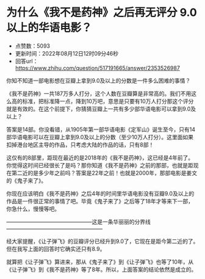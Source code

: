 # 为什么《我不是药神》之后再无评分 9.0 以上的华语电影？
- 点赞数：5093
- 更新时间：2022年08月12日12时09分46秒
- 回答url：https://www.zhihu.com/question/517191665/answer/2353526987
<body>
 <p data-pid="03HLNZ2x">你知不知道一部电影想在豆瓣上拿到9.0及以上的分数是一件多么困难的事情？</p>
 <p data-pid="rNqOM0y_">《我不是药神》一共187万多人打分，这个人数在豆瓣算是非常高的。我们不用这么高的标准，把标准降一点，降到10万吧，意思是只要有10万人打分那这个评分就是有效的。在这个前提下，你猜猜豆瓣上一共有多少部华语电影可以拿到9.0及以上？</p>
 <p data-pid="gJWg2xZc">答案是14部。你没看错，从1905年第一部华语电影《定军山》诞生至今，只有14部华语电影可以在豆瓣上拿到9.0及以上的分数（至少10万人打分）。这里面如果扣掉港台地区主导的作品，只考虑大陆的作品的话，只有8部！</p>
 <p data-pid="jwGXzTy2">这仅有的8部里，距现在最近的是2018年的《我不是药神》，这已经是4年前了。你觉得这时间已经很长了是吗？那你知道《我不是药神》之前的那部，也就是距现在第二近的是多少年之前吗？答案是22年之前！也就是2000年，那部电影是姜文的《鬼子来了》。</p>
 <p data-pid="pPPPo2Us">你现在应该明白《我不是药神》之后4年的时间里华语电影没有豆瓣9.0及以上的作品是一件很正常的事情了吧。毕竟《鬼子来了》之后等了18年才等来下一部，你急什么，慢慢等吧。</p>
 <p data-pid="EiADYctq">————————————————这是一条华丽丽的分界线——————————————————</p>
 <p data-pid="MgckXT05">经大家提醒，《让子弹飞》的豆瓣评分已经升到9.0了，它现在是距今第二近的了。但在我写上面的回答时它确实还只有8.9。</p>
 <p data-pid="190PU63V">就算把《让子弹飞》算进来，那从《鬼子来了》到《让子弹飞》也等了10年，从《让子弹飞》到《我不是药神》等了8年。所以，上面答案的结论依然是成立的。</p>
 <p></p>
</body>
